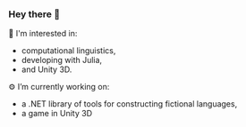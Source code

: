 ### Hey there 👋

🔭
I'm interested in:
 - computational linguistics,  
 - developing with Julia, 
 - and Unity 3D. 

⚙️
I’m currently working on: 
 - a .NET library of tools for constructing fictional languages, 
 - a game in Unity 3D
